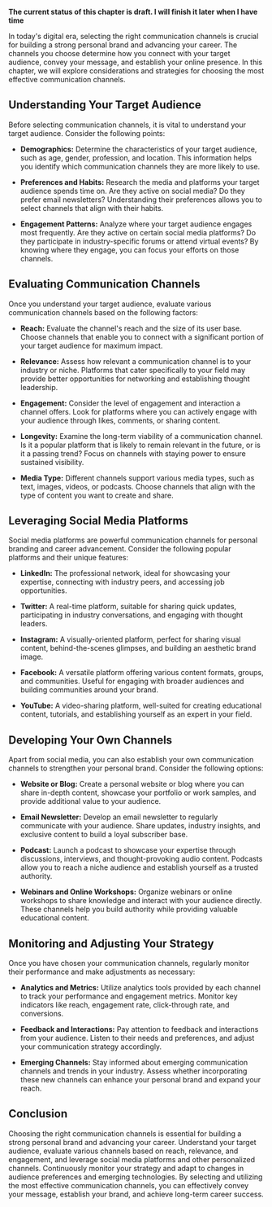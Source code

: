 **The current status of this chapter is draft. I will finish it later when I have time**

In today's digital era, selecting the right communication channels is crucial for building a strong personal brand and advancing your career. The channels you choose determine how you connect with your target audience, convey your message, and establish your online presence. In this chapter, we will explore considerations and strategies for choosing the most effective communication channels.

Understanding Your Target Audience
----------------------------------

Before selecting communication channels, it is vital to understand your target audience. Consider the following points:

* **Demographics:** Determine the characteristics of your target audience, such as age, gender, profession, and location. This information helps you identify which communication channels they are more likely to use.

* **Preferences and Habits:** Research the media and platforms your target audience spends time on. Are they active on social media? Do they prefer email newsletters? Understanding their preferences allows you to select channels that align with their habits.

* **Engagement Patterns:** Analyze where your target audience engages most frequently. Are they active on certain social media platforms? Do they participate in industry-specific forums or attend virtual events? By knowing where they engage, you can focus your efforts on those channels.

Evaluating Communication Channels
---------------------------------

Once you understand your target audience, evaluate various communication channels based on the following factors:

* **Reach:** Evaluate the channel's reach and the size of its user base. Choose channels that enable you to connect with a significant portion of your target audience for maximum impact.

* **Relevance:** Assess how relevant a communication channel is to your industry or niche. Platforms that cater specifically to your field may provide better opportunities for networking and establishing thought leadership.

* **Engagement:** Consider the level of engagement and interaction a channel offers. Look for platforms where you can actively engage with your audience through likes, comments, or sharing content.

* **Longevity:** Examine the long-term viability of a communication channel. Is it a popular platform that is likely to remain relevant in the future, or is it a passing trend? Focus on channels with staying power to ensure sustained visibility.

* **Media Type:** Different channels support various media types, such as text, images, videos, or podcasts. Choose channels that align with the type of content you want to create and share.

Leveraging Social Media Platforms
---------------------------------

Social media platforms are powerful communication channels for personal branding and career advancement. Consider the following popular platforms and their unique features:

* **LinkedIn:** The professional network, ideal for showcasing your expertise, connecting with industry peers, and accessing job opportunities.

* **Twitter:** A real-time platform, suitable for sharing quick updates, participating in industry conversations, and engaging with thought leaders.

* **Instagram:** A visually-oriented platform, perfect for sharing visual content, behind-the-scenes glimpses, and building an aesthetic brand image.

* **Facebook:** A versatile platform offering various content formats, groups, and communities. Useful for engaging with broader audiences and building communities around your brand.

* **YouTube:** A video-sharing platform, well-suited for creating educational content, tutorials, and establishing yourself as an expert in your field.

Developing Your Own Channels
----------------------------

Apart from social media, you can also establish your own communication channels to strengthen your personal brand. Consider the following options:

* **Website or Blog:** Create a personal website or blog where you can share in-depth content, showcase your portfolio or work samples, and provide additional value to your audience.

* **Email Newsletter:** Develop an email newsletter to regularly communicate with your audience. Share updates, industry insights, and exclusive content to build a loyal subscriber base.

* **Podcast:** Launch a podcast to showcase your expertise through discussions, interviews, and thought-provoking audio content. Podcasts allow you to reach a niche audience and establish yourself as a trusted authority.

* **Webinars and Online Workshops:** Organize webinars or online workshops to share knowledge and interact with your audience directly. These channels help you build authority while providing valuable educational content.

Monitoring and Adjusting Your Strategy
--------------------------------------

Once you have chosen your communication channels, regularly monitor their performance and make adjustments as necessary:

* **Analytics and Metrics:** Utilize analytics tools provided by each channel to track your performance and engagement metrics. Monitor key indicators like reach, engagement rate, click-through rate, and conversions.

* **Feedback and Interactions:** Pay attention to feedback and interactions from your audience. Listen to their needs and preferences, and adjust your communication strategy accordingly.

* **Emerging Channels:** Stay informed about emerging communication channels and trends in your industry. Assess whether incorporating these new channels can enhance your personal brand and expand your reach.

Conclusion
----------

Choosing the right communication channels is essential for building a strong personal brand and advancing your career. Understand your target audience, evaluate various channels based on reach, relevance, and engagement, and leverage social media platforms and other personalized channels. Continuously monitor your strategy and adapt to changes in audience preferences and emerging technologies. By selecting and utilizing the most effective communication channels, you can effectively convey your message, establish your brand, and achieve long-term career success.
